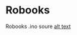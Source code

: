 # Robooks
Robooks .ino soure
[alt text]([http://url/to/img.png](https://www.mediafire.com/convkey/1457/jjxbcmp9b6k35uwzg.jpg?size_id=5))

